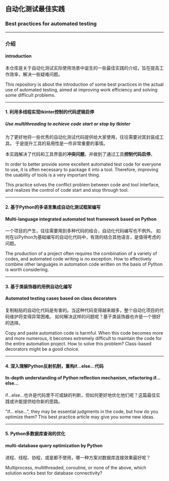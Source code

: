 ## 自动化测试最佳实践
### Best practices for automated testing

---

### 介绍
#### introduction

本仓库是关于自动化测试实际使用场景中诞生的一些最佳实践的介绍，旨在提高工作效率，解决一些疑难问题。

This repository is about the introduction of some best practices in the actual use of automated testing, aimed at improving work efficiency and solving some difficult problems.

----

#### 1. 利用多线程实现tkinter控制的代码逻辑启停
##### Use multithreading to achieve code start or stop by tkinter


为了更好地将一些优秀的自动化测试代码提供给大家使用，往往需要对其封装成工具。
于是提升工具的易用性是一件非常重要的事情。

本实践解决了代码和工具界面的**冲突问题**，并做到了通过工具**控制代码启停**。


In order to better provide some excellent automated test code for everyone to use, it is often necessary to package it into a tool. Therefore, improving the usability of tools is a very important thing.

This practice solves the conflict problem between code and tool interface, and realizes the control of code start and stop through tool.

----
#### 2. 基于Python的多语言集成自动化测试框架编写
#### Multi-language integrated automated test framework based on Python
一个项目的产生，往往需要用到多种代码的结合，自动化代码编写也不例外。
如何在以Python为基础编写的自动化代码中，有效的结合其他语言，是值得考虑的问题。

The production of a project often requires the combination of a variety of codes, and automated code writing is no exception.
How to effectively combine other languages in automation code written on the basis of Python is worth considering.

----

#### 3. 基于类装饰器的用例自动化编写
#### Automated testing cases based on class decorators
复制粘贴的自动化代码是有害的。当这种代码变得越来越多，整个自动化项目的代码维护将变得异常困难。
如何解决这样的问题呢？基于类装饰器也许是一个很好的选择。

Copy and paste automation code is harmful. When this code becomes more and more numerous, it becomes extremely difficult to maintain the code for the entire automation project.
How to solve this problem? Class-based decorators might be a good choice.

----

#### 4. 深入理解Python反射机制，重构if...else...代码
#### In-depth understanding of Python reflection mechanism, refactoring if... else... 

if...else...也许是代码里不可或缺的判断，但如何更好地优化他们呢？这篇最佳实践或许能提供给你新的思路。

"if... else...", they may be essential judgments in the code, but how do you optimize them? This best practice article may give you some new ideas.

----

#### 5. Python多数据库查询的优化
#### multi-database query optimization by Python

进程、线程、协程，或是都不使用，哪一种方案对数据库连接效果最好呢？

Multiprocess, multithreaded, coroutine, or none of the above, which solution works best for database connectivity?



